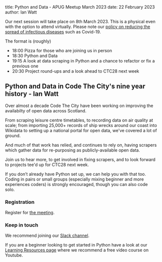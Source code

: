 title: Python and Data - APUG Meetup March 2023
date: 22 February 2023
author: Ian Watt

Our next session will take place on 8th March 2023. This is a physical even with the option to attend virtually. Please note our [policy on reducing the spread of infectious diseases](https://codethecity.org/policy-for-reducing-the-spread-of-infectious-diseases/) such as Covid-19.

The format is (roughly)

* 18:00 Pizza for those who are joining us in person
* 18:30 Python and Data
* 19:15 A look at data scraping in Python and a chance to refactor or fix a previous one
* 20:30 Project round-ups and a look ahead to CTC28 next week

## Python and Data in Code The City's nine year history -  Ian Watt

Over almost a decade Code The City have been working on improving the availabilty of open data across Scotland. 

From scraping leisure centre timetables, to recording data on air quality at scale; from importing 25,000+ records of ship wrecks around our coast into Wikidata to setting up a national portal for open data, we've covered a lot of ground. 

And much of that work has relied, and continues to rely on, having scrapers which gather data for re-purposing as publicly-available open data. 

Join us to hear more, to get involved in fixing scrapers, and to look forward to projects tee'd up for CTC28 next week. 

If you don’t already have Python set up, we can help you with that too. Coding in pairs or small groups (especially mixing beginner and more experiences coders) is strongly encouraged, though you can also code solo.

### Registration

Register for [the meeting](https://ti.to/code-the-city/apug-mar-2023). 

### Keep in touch
We recommend joining our [Slack channel](https://join.slack.com/t/python-aberdeen/shared_invite/zt-gfjps8xe-M9YkWloAUL73blPovaHvFA). 

If you are a beginner looking to get started in Python have a look at our [Learning Resources page](https://pythonaberdeen.github.io/pages/learning-resources.html) where we recommend a free video course on Youtube. 


